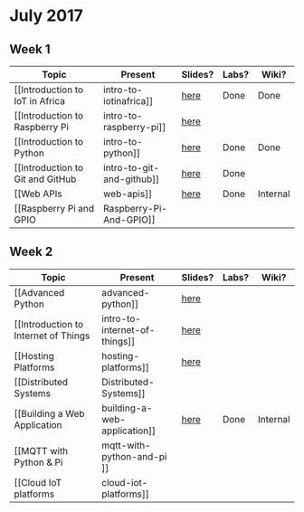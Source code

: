 # July 2017

## Week 1
| Topic | Present | Slides? | Labs? | Wiki? |
|-------|---------|---------|-------|-------|
| [[Introduction to IoT in Africa|intro-to-iotinafrica]] | [here](https://gitpitch.com/iotinafrica/material?p=intro-to-iotinafrica) | Done | Done | Done |
| [[Introduction to Raspberry Pi|intro-to-raspberry-pi]] | [here](https://gitpitch.com/iotinafrica/material?p=intro-to-raspberry-pi) | | | Done |
| [[Introduction to Python|intro-to-python]] | [here](https://gitpitch.com/iotinafrica/material?p=intro-to-python) | Done | Done | Done |
| [[Introduction to Git and GitHub |intro-to-git-and-github]] | [here](https://gitpitch.com/iotinafrica/material?p=intro-to-git-and-github) | Done | | Done |
| [[Web APIs |web-apis]] | [here](https://gitpitch.com/iotinafrica/material?p=web-apis) | Done | Internal | Done |
| [[Raspberry Pi and GPIO|Raspberry-Pi-And-GPIO]] |

## Week 2
| Topic | Present | Slides? | Labs? | Wiki? |
|-------|---------|---------|-------|-------|
| [[Advanced Python |advanced-python]] | [here](https://gitpitch.com/iotinafrica/material?p=advanced-python) | | | Done |
| [[Introduction to Internet of Things |intro-to-internet-of-things]] | [here](https://gitpitch.com/iotinafrica/material?p=intro-to-internet-of-things) |
| [[Hosting Platforms |hosting-platforms]] | [here](https://gitpitch.com/iotinafrica/material?p=hosting-platforms) | | | Done |
| [[Distributed Systems|Distributed-Systems]] |
| [[Building a Web Application |building-a-web-application]] | [here](https://gitpitch.com/iotinafrica/material?p=building-a-web-application) | Done | Internal | Done |
| [[MQTT with Python & Pi| mqtt-with-python-and-pi ]] | | | |
| [[Cloud IoT platforms |cloud-iot-platforms]] ||||